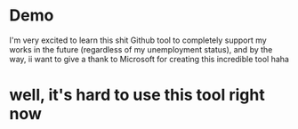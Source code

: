 # Demo

I'm very excited to learn this shit Github tool to completely support my works in the future (regardless of my unemployment status), and by the way, ii want to give a thank to Microsoft for creating this incredible tool haha

# well, it's hard to use this tool right now